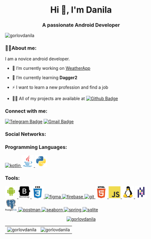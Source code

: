 <h1 align="center">Hi 👋, I'm Danila</h1>
<h3 align="center">A passionate Android Developer</h3>

<p align="left"> <img src="https://komarev.com/ghpvc/?username=gorlovdanila&label=Profile%20views&color=025cda&style=flat" alt="gorlovdanila" /> </p>

<h3 dir="auto"><g-emoji class="g-emoji" alias="man_technologist" fallback-src="https://github.githubassets.com/images/icons/emoji/unicode/1f468-1f4bb.png">👨‍💻</g-emoji>About me:</h3>

<p dir="auto">I am a novice android developer.</p>

- 🔭 I’m currently working on [WeatherApp](https://github.com/GorlovDanila/WeatherApp)

- 🌱 I’m currently learning **Dagger2**
  
- ⚡ I want to learn a new profession and find a job
  
- 👨‍💻 All of my projects are available at <a href="https://github.com/GorlovDanila?tab=repositories" rel="nofollow"><img src="https://img.shields.io/badge/github%20pages-121013?style=for-the-badge&logo=github&logoColor=white" alt="Github Badge" data-canonical-src="https://img.shields.io/badge/github%20pages-121013?style=for-the-badge&logo=github&logoColor=white" style="max-width: 100%;"></a>
<!-- - [https://github.com/GorlovDanila?tab=repositories](https://github.com/GorlovDanila?tab=repositories) -->

<h3 align="left">Connect with me:</h3>
<p align="left"> 
<a href="https://t.me/f1llzzz" rel="nofollow"><img src="https://camo.githubusercontent.com/2297af39fb6f35f5276cc5cb622c6a7f85c1956d6148f79f767ca7ec0a68e8fe/68747470733a2f2f696d672e736869656c64732e696f2f62616467652f2d66696c696d6f6e6f76616c657865792d626c75653f7374796c653d666c6174266c6f676f3d54656c656772616d266c6f676f436f6c6f723d7768697465" alt="Telegram Badge" data-canonical-src="https://img.shields.io/badge/-filimonovalexey-blue?style=flat&amp;logo=Telegram&amp;logoColor=white" style="max-width: 100%;"></a>
<a href="mailto:alexeyf08@gmail.com"><img src="https://camo.githubusercontent.com/a8c761056c822bf3e282450650e6c75bec1fb22acff08241e477faf8572b4b7e/68747470733a2f2f696d672e736869656c64732e696f2f62616467652f2d476d61696c2d7265643f7374796c653d666c6174266c6f676f3d476d61696c266c6f676f436f6c6f723d7768697465" alt="Gmail Badge" data-canonical-src="https://img.shields.io/badge/-Gmail-red?style=flat&amp;logo=Gmail&amp;logoColor=white" style="max-width: 100%;"></a>
</p>

<h3 align="left">Social Networks:</h3>
<p align="left"> 

</p>

<h3 align="left">Programming Languages:</h3>
<p align="left"> 
<a href="https://kotlinlang.org" target="_blank" rel="noreferrer"> <img src="https://www.vectorlogo.zone/logos/kotlinlang/kotlinlang-icon.svg" alt="kotlin" width="40" height="40"/> </a> <a href="https://www.java.com" target="_blank" rel="noreferrer"> <img src="https://raw.githubusercontent.com/devicons/devicon/master/icons/java/java-original.svg" alt="java" width="40" height="40"/> </a> <a href="https://www.python.org" target="_blank" rel="noreferrer"> <img src="https://raw.githubusercontent.com/devicons/devicon/master/icons/python/python-original.svg" alt="python" width="40" height="40"/> </a>
</p>

<h3 align="left">Tools:</h3>
<p align="left"> <a href="https://developer.android.com" target="_blank" rel="noreferrer"> <img src="https://raw.githubusercontent.com/devicons/devicon/master/icons/android/android-original-wordmark.svg" alt="android" width="40" height="40"/> </a> <a href="https://getbootstrap.com" target="_blank" rel="noreferrer"> <img src="https://raw.githubusercontent.com/devicons/devicon/master/icons/bootstrap/bootstrap-plain-wordmark.svg" alt="bootstrap" width="40" height="40"/> </a> <a href="https://www.w3schools.com/css/" target="_blank" rel="noreferrer"> <img src="https://raw.githubusercontent.com/devicons/devicon/master/icons/css3/css3-original-wordmark.svg" alt="css3" width="40" height="40"/> </a> <a href="https://www.figma.com/" target="_blank" rel="noreferrer"> <img src="https://www.vectorlogo.zone/logos/figma/figma-icon.svg" alt="figma" width="40" height="40"/> </a> <a href="https://firebase.google.com/" target="_blank" rel="noreferrer"> <img src="https://www.vectorlogo.zone/logos/firebase/firebase-icon.svg" alt="firebase" width="40" height="40"/> </a> <a href="https://git-scm.com/" target="_blank" rel="noreferrer"> <img src="https://www.vectorlogo.zone/logos/git-scm/git-scm-icon.svg" alt="git" width="40" height="40"/> </a> <a href="https://www.w3.org/html/" target="_blank" rel="noreferrer"> <img src="https://raw.githubusercontent.com/devicons/devicon/master/icons/html5/html5-original-wordmark.svg" alt="html5" width="40" height="40"/> </a> <a href="https://developer.mozilla.org/en-US/docs/Web/JavaScript" target="_blank" rel="noreferrer"> <img src="https://raw.githubusercontent.com/devicons/devicon/master/icons/javascript/javascript-original.svg" alt="javascript" width="40" height="40"/> </a> <a href="https://www.linux.org/" target="_blank" rel="noreferrer"> <img src="https://raw.githubusercontent.com/devicons/devicon/master/icons/linux/linux-original.svg" alt="linux" width="40" height="40"/> </a> <a href="https://pandas.pydata.org/" target="_blank" rel="noreferrer"> <img src="https://raw.githubusercontent.com/devicons/devicon/2ae2a900d2f041da66e950e4d48052658d850630/icons/pandas/pandas-original.svg" alt="pandas" width="40" height="40"/> </a> <a href="https://www.postgresql.org" target="_blank" rel="noreferrer"> <img src="https://raw.githubusercontent.com/devicons/devicon/master/icons/postgresql/postgresql-original-wordmark.svg" alt="postgresql" width="40" height="40"/> </a> <a href="https://postman.com" target="_blank" rel="noreferrer"> <img src="https://www.vectorlogo.zone/logos/getpostman/getpostman-icon.svg" alt="postman" width="40" height="40"/> </a> <a href="https://seaborn.pydata.org/" target="_blank" rel="noreferrer"> <img src="https://seaborn.pydata.org/_images/logo-mark-lightbg.svg" alt="seaborn" width="40" height="40"/> </a> <a href="https://spring.io/" target="_blank" rel="noreferrer"> <img src="https://www.vectorlogo.zone/logos/springio/springio-icon.svg" alt="spring" width="40" height="40"/> </a> <a href="https://www.sqlite.org/" target="_blank" rel="noreferrer"> <img src="https://www.vectorlogo.zone/logos/sqlite/sqlite-icon.svg" alt="sqlite" width="40" height="40"/> </a> </p>

<!-- <p align="center"><img align="left" src="https://github-readme-stats.vercel.app/api/top-langs?username=gorlovdanila&show_icons=true&locale=en&layout=compact" alt="gorlovdanila"/></p> -->

<p align="center"> <a href="https://github.com/ryo-ma/github-profile-trophy"><img src="https://github-profile-trophy.vercel.app/?username=gorlovdanila&no-bg=true&theme=algolia" alt="gorlovdanila"/></a></p>

<table>
  <tr>
    <td>
      <img align="center" src="https://github-readme-stats.vercel.app/api?username=gorlovdanila&show_icons=true&locale=en&theme=transparent" alt="gorlovdanila"/>
    </td>
    <td>
      <img padding-left: 15px align="center" src="https://github-readme-streak-stats.herokuapp.com/?user=gorlovdanila&theme=transparent" alt="gorlovdanila"/>
    </td>
  </tr>
</table>
  
<!-- <p align="left">
  <img align="center" src="https://github-readme-stats.vercel.app/api?username=gorlovdanila&show_icons=true&locale=en&theme=transparent" alt="gorlovdanila"/>
  <img padding-left: 15px align="center" src="https://github-readme-streak-stats.herokuapp.com/?user=gorlovdanila&theme=transparent" alt="gorlovdanila"/>
</p> -->
<!-- <p align="right">
    <img align="center" src="https://github-readme-streak-stats.herokuapp.com/?user=gorlovdanila&theme=transparent" alt="gorlovdanila"/>
</p>   -->

<!-- <p align="left"><img align="center" src="https://github-readme-streak-stats.herokuapp.com/?user=gorlovdanila&theme=transparent" alt="gorlovdanila"/></p> -->

